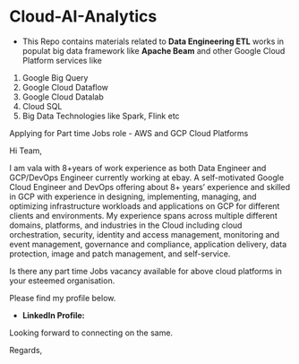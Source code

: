 # Cloud-AI-Analytics

* This Repo contains materials related to **Data Engineering ETL** works in populat big data framework like **Apache Beam** and other Google Cloud Platform services like

1. Google Big Query
2. Google Cloud Dataflow
3. Google Cloud Datalab
4. Cloud SQL 
5. Big Data Technologies like Spark, Flink etc

Applying for Part time Jobs role - AWS and GCP Cloud Platforms

Hi Team,

I am vala with 8+years of work experience as both Data Engineer and GCP/DevOps Engineer currently working at ebay. A self-motivated Google Cloud Engineer and DevOps offering about 8+ years’ experience and skilled in GCP with experience in designing, implementing, managing, and optimizing infrastructure workloads and applications on GCP for different clients and environments. My experience spans across multiple different domains, platforms, and industries in the Cloud including cloud orchestration, security, identity and access management, monitoring and event management, governance and compliance, application delivery, data protection, image and patch management, and self-service.

Is there any part time Jobs vacancy available for above cloud platforms in your esteemed organisation. 

Please find my profile below.

* **__LinkedIn Profile:__** 


Looking forward to connecting on the same.

Regards,





